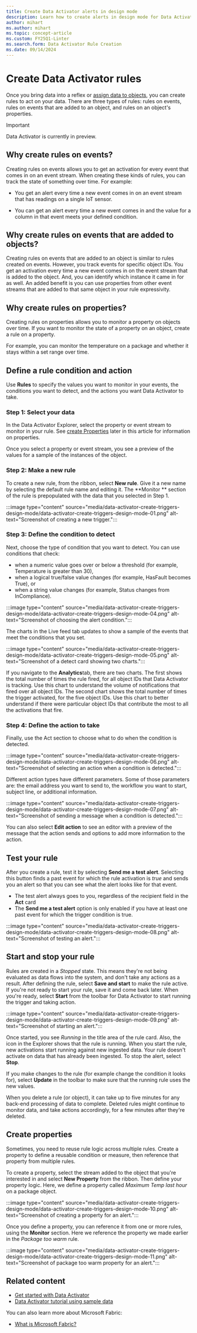 ```yaml
---
title: Create Data Activator alerts in design mode
description: Learn how to create alerts in design mode for Data Activator, take action on your data, and automate workflows.
author: mihart
ms.author: mihart
ms.topic: concept-article
ms.custom: FY25Q1-Linter
ms.search.form: Data Activator Rule Creation
ms.date: 09/14/2024
---
```


# Create Data Activator rules

Once you bring data into a reflex or [assign data to objects](data-activator-assign-data-objects.md#assign-data-to-objects-in-data-activator), you can create rules to act on your data. There are three types of rules: rules on events, rules on events that are added to an object, and rules on an object's properties.  

> [!IMPORTANT]
> Data Activator is currently in preview.

## Why create rules on events?

Creating rules on events allows you to get an activation for every event that comes in on an event stream. When creating these kinds of rules, you can track the state of something over time. For example:

- You get an alert every time a new event comes in on an event stream that has readings on a single IoT sensor.

- You can get an alert every time a new event comes in and the value for a column in that event meets your defined condition. 

## Why create rules on events that are added to objects?

Creating rules on events that are added to an object is similar to rules created on events. However, you track events for specific object IDs. You get an activation every time a new event comes in on the event stream that is added to the object. And, you can identify which instance it came in for as well. An added benefit is you can use properties from other event streams that are added to that same object in your rule expressivity.

## Why create rules on properties?

Creating rules on properties allows you to monitor a property on objects over time. If you want to monitor the state of a property on an object, create a rule on a property.

For example, you can monitor the temperature on a package and whether it stays within a set range over time.

## Define a rule condition and action

Use **Rules** to specify the values you want to monitor in your events, the conditions you want to detect, and the actions you want Data Activator to take. 

### Step 1: Select your data

In the Data Activator Explorer, select the property or event stream to monitor in your rule. See [create Properties](#create-properties) later in this article for information on properties.

Once you select a property or event stream, you see a preview of the values for a sample of the instances of the object.

### Step 2: Make a new rule

To create a new rule, from the ribbon, select **New rule**. Give it a new name by selecting the default rule name and editing it. The **Monitor ** section of the rule is prepopulated with the data that you selected in Step 1.

:::image type="content" source="media/data-activator-create-triggers-design-mode/data-activator-create-triggers-design-mode-01.png" alt-text="Screenshot of creating a new trigger.":::

### Step 3: Define the condition to detect

Next, choose the type of condition that you want to detect. You can use conditions that check:

- when a numeric value goes over or below a threshold (for example, Temperature is greater than 30),
- when a logical true/false value changes (for example, HasFault becomes True), or 
- when a string value changes (for example, Status changes from InCompliance).

:::image type="content" source="media/data-activator-create-triggers-design-mode/data-activator-create-triggers-design-mode-04.png" alt-text="Screenshot of choosing the alert condition.":::

The charts in the Live feed tab updates to show a sample of the events that meet the conditions that you set.

:::image type="content" source="media/data-activator-create-triggers-design-mode/data-activator-create-triggers-design-mode-05.png" alt-text="Screenshot of a detect card showing two charts.":::

If you navigate to the **Analytics**tab, there are two charts. The first shows the total number of times the rule fired, for all object IDs that Data Activator is tracking. Use this chart to understand the volume of notifications that fired over all object IDs. The second chart shows the total number of times the trigger activated, for the five object IDs. Use this chart to better understand if there were particular object IDs that contribute the most to all the activations that fire.

### Step 4: Define the action to take

Finally, use the Act section to choose what to do when the condition is detected.

:::image type="content" source="media/data-activator-create-triggers-design-mode/data-activator-create-triggers-design-mode-06.png" alt-text="Screenshot of selecting an action when a condition is detected.":::

Different action types have different parameters. Some of those parameters are: the email address you want to send to, the workflow you want to start, subject line, or additional information.

:::image type="content" source="media/data-activator-create-triggers-design-mode/data-activator-create-triggers-design-mode-07.png" alt-text="Screenshot of sending a message when a condition is detected.":::

You can also select **Edit action** to see an editor with a preview of the message that the action sends and options to add more information to the action.

## Test your rule

After you create a rule, test it by selecting **Send me a test alert**. Selecting this button finds a past event for which the rule activation is *true* and sends you an alert so that you can see what the alert looks like for that event.  

* The test alert always goes to you, regardless of the recipient field in the **Act** card
* The **Send me a test alert** option is only enabled if you have at least one past event for which the trigger condition is true.

:::image type="content" source="media/data-activator-create-triggers-design-mode/data-activator-create-triggers-design-mode-08.png" alt-text="Screenshot of testing an alert.":::

## Start and stop your rule

Rules are created in a *Stopped* state. This means they're not being evaluated as data flows into the system, and don't take any actions as a result. After defining the rule, select **Save and start** to make the rule active. If you're not ready to start your rule, save it and come back later. When you're ready, select **Start** from the toolbar for Data Activator to start running the trigger and taking action.

:::image type="content" source="media/data-activator-create-triggers-design-mode/data-activator-create-triggers-design-mode-09.png" alt-text="Screenshot of starting an alert.":::

Once started, you see *Running* in the title area of the rule card. Also, the icon in the Explorer shows that the rule is running. When you start the rule, new activations start running against new ingested data. Your rule doesn't activate on data that has already been ingested. To stop the alert, select **Stop**.

If you make changes to the rule (for example change the condition it looks for), select **Update** in the toolbar to make sure that the running rule uses the new values.

When you delete a rule (or object), it can take up to five minutes for any back-end processing of data to complete. Deleted rules might continue to monitor data, and take actions accordingly, for a few minutes after they're deleted.

## Create properties

Sometimes, you need to reuse rule logic across multiple rules. Create a property to define a reusable condition or measure, then reference that property from multiple rules.

To create a property, select the stream added to the object that you're interested in and select **New Property** from the ribbon. Then define your property logic. Here, we define a property called *Maximum Temp last hour* on a package object.

:::image type="content" source="media/data-activator-create-triggers-design-mode/data-activator-create-triggers-design-mode-10.png" alt-text="Screenshot of creating a property for an alert.":::

Once you define a property, you can reference it from one or more rules, using the **Monitor** section. Here we reference the property we made earlier in the *Package too warm* rule.

:::image type="content" source="media/data-activator-create-triggers-design-mode/data-activator-create-triggers-design-mode-11.png" alt-text="Screenshot of package too warm property for an alert.":::

## Related content

- [Get started with Data Activator](data-activator-get-started.md)
- [Data Activator tutorial using sample data](data-activator-tutorial.md)

You can also learn more about Microsoft Fabric:

- [What is Microsoft Fabric?](../get-started/microsoft-fabric-overview.md)
